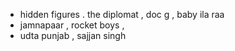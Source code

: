 


  - hidden figures . the diplomat , doc g , baby ila raa
  - jamnapaar , rocket boys , 
  - udta punjab , sajjan singh

